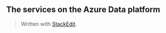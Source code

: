 
## The services on the Azure Data platform


> Written with [StackEdit](https://stackedit.io/).
<!--stackedit_data:
eyJoaXN0b3J5IjpbNTk5OTIzNDE1XX0=
-->